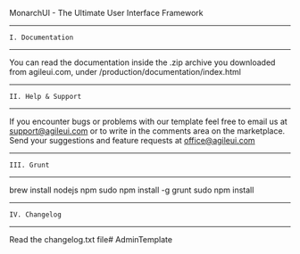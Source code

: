 MonarchUI - The Ultimate User Interface Framework

------------------------------------
    I. Documentation
------------------------------------

You can read the documentation inside the .zip archive you downloaded from agileui.com, under /production/documentation/index.html

------------------------------------
    II. Help & Support
------------------------------------

If you encounter bugs or problems with our template feel free to email us at support@agileui.com or to write in the comments area on the marketplace. Send your suggestions and feature requests at office@agileui.com

------------------------------------
    III. Grunt
------------------------------------

brew install nodejs npm
sudo npm install -g grunt
sudo npm install

------------------------------------
    IV. Changelog
------------------------------------

Read the changelog.txt file# AdminTemplate
